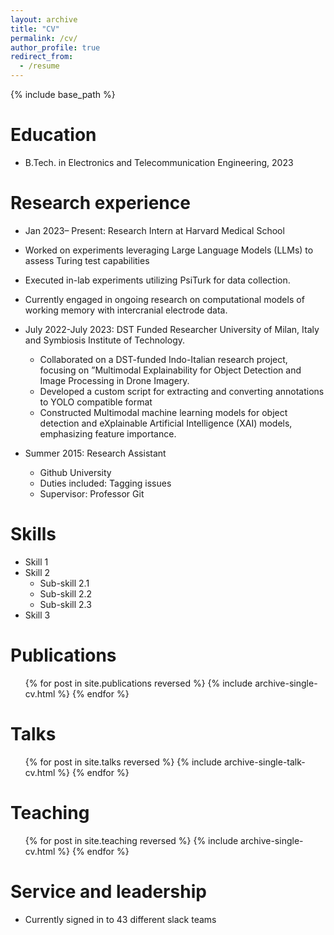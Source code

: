 ```yaml
---
layout: archive
title: "CV"
permalink: /cv/
author_profile: true
redirect_from:
  - /resume
---
```


{% include base_path %}

Education
====== 
* B.Tech. in Electronics and Telecommunication Engineering, 2023

Research experience
======
*  Jan 2023– Present: Research Intern at Harvard Medical School
  * Worked on experiments leveraging Large Language Models (LLMs) to assess Turing 
test capabilities
  * Executed in-lab experiments utilizing PsiTurk for data collection.
  * Currently engaged in ongoing research on computational models of working memory 
with intercranial electrode data.

* July 2022-July 2023: DST Funded Researcher University of Milan, Italy and Symbiosis Institute of Technology.
  * Collaborated on a DST-funded Indo-Italian research project, focusing on ”Multimodal Explainability for Object
 Detection and Image Processing in Drone Imagery.
  * Developed a custom script for extracting and converting annotations to YOLO compatible format
  * Constructed Multimodal machine learning models for object detection and eXplainable Artificial Intelligence (XAI) models, emphasizing feature importance.

* Summer 2015: Research Assistant
  * Github University
  * Duties included: Tagging issues
  * Supervisor: Professor Git
  
Skills
======
* Skill 1
* Skill 2
  * Sub-skill 2.1
  * Sub-skill 2.2
  * Sub-skill 2.3
* Skill 3

Publications
======
  <ul>{% for post in site.publications reversed %}
    {% include archive-single-cv.html %}
  {% endfor %}</ul>
  
Talks
======
  <ul>{% for post in site.talks reversed %}
    {% include archive-single-talk-cv.html  %}
  {% endfor %}</ul>
  
Teaching
======
  <ul>{% for post in site.teaching reversed %}
    {% include archive-single-cv.html %}
  {% endfor %}</ul>
  
Service and leadership
======
* Currently signed in to 43 different slack teams
